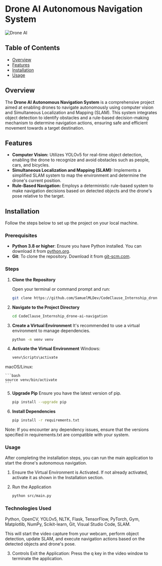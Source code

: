 # Drone AI Autonomous Navigation System

![Drone AI](https://img.shields.io/badge/Drone_AI-Autonomous_Navigation-brightgreen)

## Table of Contents

- [Overview](#overview)
- [Features](#features)
- [Installation](#installation)
- [Usage](#usage)


## Overview

The **Drone AI Autonomous Navigation System** is a comprehensive project aimed at enabling drones to navigate autonomously using computer vision and Simultaneous Localization and Mapping (SLAM). This system integrates object detection to identify obstacles and a rule-based decision-making mechanism to determine navigation actions, ensuring safe and efficient movement towards a target destination.

## Features

- **Computer Vision:** Utilizes YOLOv5 for real-time object detection, enabling the drone to recognize and avoid obstacles such as people, cars, and bicycles.
- **Simultaneous Localization and Mapping (SLAM):** Implements a simplified SLAM system to map the environment and determine the drone's current position.
- **Rule-Based Navigation:** Employs a deterministic rule-based system to make navigation decisions based on detected objects and the drone's pose relative to the target.

## Installation

Follow the steps below to set up the project on your local machine.

### Prerequisites

- **Python 3.8 or higher**: Ensure you have Python installed. You can download it from [python.org](https://www.python.org/downloads/).
- **Git**: To clone the repository. Download it from [git-scm.com](https://git-scm.com/downloads).

### Steps

1. **Clone the Repository**

   Open your terminal or command prompt and run:

   ```bash
   git clone https://github.com/SamuelMLDev/CodeClause_Internship_drone-ai-navigation.git
   ```


2. **Navigate to the Project Directory**

    ```bash
    cd CodeClause_Internship_drone-ai-navigation
    ```

3. **Create a Virtual Environment**
It's recommended to use a virtual environment to manage dependencies.

    ```bash
    python -m venv venv
    ```

4. **Activate the Virtual Environment**
Windows:

    ```bash
    venv\Scripts\activate
    ```

macOS/Linux:

    ```bash
    source venv/bin/activate
    ```

5. **Upgrade Pip**
Ensure you have the latest version of pip.

    ```bash
    pip install --upgrade pip
    ```

6. **Install Dependencies**
    
    ```bash
    pip install -r requirements.txt
    ```
Note: If you encounter any dependency issues, ensure that the versions specified in requirements.txt are compatible with your system.

### Usage

After completing the installation steps, you can run the main application to start the drone's autonomous navigation.

1. Ensure the Virtual Environment is Activated. If not already activated, activate it as shown in the Installation section.

2. Run the Application

    ```bash
    python src/main.py
    ```

### Technologies Used

Python, OpenCV, YOLOv5, NLTK, Flask, TensorFlow, PyTorch, Gym, Matplotlib, NumPy, Scikit-learn, Git, Visual Studio Code, SLAM.

This will start the video capture from your webcam, perform object detection, update SLAM, and execute navigation actions based on the detected objects and drone's pose.

3. Controls
Exit the Application: Press the q key in the video window to terminate the application.
